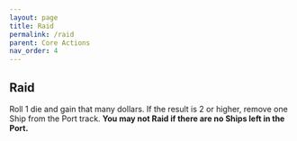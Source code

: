 ```yaml
---
layout: page
title: Raid
permalink: /raid
parent: Core Actions
nav_order: 4
---
```

## Raid
<!-- *Raiding gives your wealth a quick boost, but scares traders away.* -->

Roll 1 die and gain that many dollars. If the result is 2 or higher, remove one Ship from the Port track. **You may not Raid if there are no Ships left in the Port.**